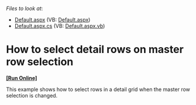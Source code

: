<!-- default file list -->
*Files to look at*:

* [Default.aspx](./CS/WebSite/Default.aspx) (VB: [Default.aspx](./VB/WebSite/Default.aspx))
* [Default.aspx.cs](./CS/WebSite/Default.aspx.cs) (VB: [Default.aspx.vb](./VB/WebSite/Default.aspx.vb))
<!-- default file list end -->
# How to select detail rows on master row selection
<!-- run online -->
**[[Run Online]](https://codecentral.devexpress.com/e355)**
<!-- run online end -->


<p>This example shows how to select rows in a detail grid when the master row selection is changed.</p>

<br/>


